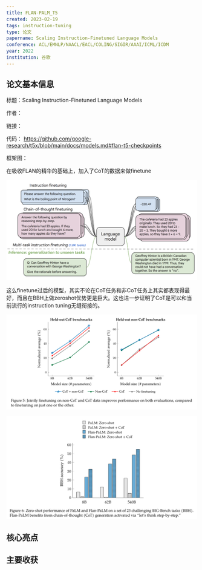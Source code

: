 ```yaml
---
title: FLAN-PALM_T5
created: 2023-02-19
tags: instruction-tuning 
type: 论文
papername: Scaling Instruction-Finetuned Language Models
conference: ACL/EMNLP/NAACL/EACL/COLING/SIGIR/AAAI/ICML/ICDM
year: 2022
institution: 谷歌
---
```


## 论文基本信息

标题：Scaling Instruction-Finetuned Language Models

作者：

链接： 

代码： https://github.com/google-research/t5x/blob/main/docs/models.md#flan-t5-checkpoints

框架图：


在吸收FLAN的精华的基础上，加入了CoT的数据来做finetune

![](img/Pasted%20image%2020230219165016.png)

这么finetune过后的模型，其实不论在CoT任务和非CoT任务上其实都表现得最好，而且在BBH上做zeroshot优势更是巨大。这也进一步证明了CoT是可以和当前流行的instruction tuning无缝衔接的。

![](img/Pasted%20image%2020230219170727.png)

![](img/Pasted%20image%2020230219170809.png)



## 核心亮点

## 主要收获

